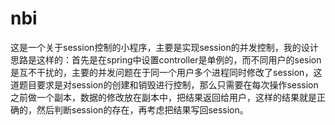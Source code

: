 # nbi
这是一个关于session控制的小程序，主要是实现session的并发控制，我的设计思路是这样的：首先是在spring中设置controller是单例的，而不同用户的sesion是互不干扰的，主要的并发问题在于同一个用户多个进程同时修改了session，这道题目要求是对session的创建和销毁进行控制，那么只需要在每次操作session之前做一个副本，数据的修改放在副本中，把结果返回给用户，这样的结果就是正确的，然后判断session的存在，再考虑把结果写回session。
